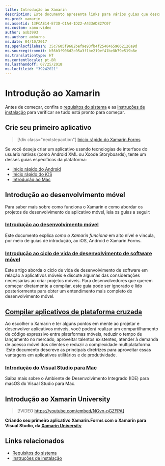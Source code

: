 ```yaml
---
title: Introdução ao Xamarin
description: Este documento apresenta links para vários guias que descrevem como começar no desenvolvimento do Xamarin. O conteúdo vinculado descreve como criar um primeiro aplicativo, fornece uma introdução geral ao desenvolvimento móvel e faz uma breve apresentação sobre treinamento no Xamarin University.
ms.prod: xamarin
ms.assetid: 13FCAE14-E73D-C1A4-1D22-A433AD827C07
ms.custom: xamu-video
author: asb3993
ms.author: amburns
ms.date: 04/10/2017
ms.openlocfilehash: 35c7605f9682bef9e93fb4f25404659662126a9d
ms.sourcegitcommit: b56b3f906d2c05a3f1be219ef41be8b79e519b8e
ms.translationtype: HT
ms.contentlocale: pt-BR
ms.lasthandoff: 07/25/2018
ms.locfileid: "39242021"
---
```

# <a name="getting-started-with-xamarin"></a>Introdução ao Xamarin

Antes de começar, confira o [requisitos do sistema](requirements.md) e as [instruções de instalação](installation/index.md) para verificar se tudo está pronto para começar.

## <a name="build-your-first-app"></a>Crie seu primeiro aplicativo

> [!div class="nextstepaction"]
> [Início rápido do Xamarin.Forms](~/xamarin-forms/get-started/hello-xamarin-forms/quickstart.md)

Se você deseja criar um aplicativo usando tecnologias de interface do usuário nativas (como Android XML ou Xcode Storyboards), tente um desses guias específicos da plataforma:

- [Início rápido do Android](~/android/get-started/hello-android/hello-android-quickstart.md)
- [Início rápido do iOS](~/ios/get-started/hello-ios/hello-ios-quickstart.md)
- [Introdução ao Mac](~/mac/get-started/hello-mac.md)

## <a name="getting-started-with-mobile-development"></a>Introdução ao desenvolvimento móvel

Para saber mais sobre como funciona o Xamarin e como abordar os projetos de desenvolvimento de aplicativo móvel, leia os guias a seguir:

### <a name="introduction-to-mobile-developmentcross-platformget-startedintroduction-to-mobile-developmentmd"></a>[Introdução ao desenvolvimento móvel](~/cross-platform/get-started/introduction-to-mobile-development.md)

Este documento explica *como o Xamarin funciona* em alto nível e vincula, por meio de guias de introdução, ao iOS, Android e Xamarin.Forms.

### <a name="introduction-to-the-mobile-software-development-lifecyclecross-platformget-startedintroduction-to-mobile-sdlcmd"></a>[Introdução ao ciclo de vida de desenvolvimento de software móvel](~/cross-platform/get-started/introduction-to-mobile-sdlc.md)

Este artigo aborda o ciclo de vida de desenvolvimento de software em relação a aplicativos móveis e discute algumas das considerações necessárias ao criar projetos móveis. Para desenvolvedores que querem começar diretamente a compilar, este guia pode ser ignorado e lido posteriormente para obter um entendimento mais completo do desenvolvimento móvel.

## <a name="building-cross-platform-applicationscross-platformapp-fundamentalsbuilding-cross-platform-applicationsindexmd"></a>[Compilar aplicativos de plataforma cruzada](~/cross-platform/app-fundamentals/building-cross-platform-applications/index.md)

Ao escolher o Xamarin e ter alguns pontos em mente ao projetar e desenvolver aplicativos móveis, você poderá realizar um compartilhamento de código expressivo entre plataformas móveis, reduzir o tempo de lançamento no mercado, aproveitar talentos existentes, atender à demanda de acesso móvel dos clientes e reduzir a complexidade multiplataforma. &nbsp;Este documento descreve as principais diretrizes para aproveitar essas vantagens em aplicativos utilitários e de produtividade.

### <a name="introducing-visual-studio-for-machttpsdocsmicrosoftcomvisualstudiomac"></a>[Introdução do Visual Studio para Mac](https://docs.microsoft.com/visualstudio/mac/)

Saiba mais sobre o Ambiente de Desenvolvimento Integrado (IDE) para macOS do Visual Studio para Mac.

## <a name="get-started-with-xamarin-university"></a>Introdução ao Xamarin University

> [!VIDEO https://youtube.com/embed/NGvn-pGZFPA]

**Criando seu primeiro aplicativo Xamarin.Forms com o Xamarin para Visual Studio, da [Xamarin University](https://university.xamarin.com)**

## <a name="related-links"></a>Links relacionados

- [Requisitos do sistema](requirements.md)
- [Instruções de instalação](~/cross-platform/get-started/installation/index.md)
